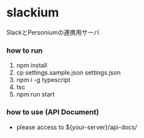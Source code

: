 # slackium

SlackとPersoniumの連携用サーバ

### how to run
1. npm install
1. cp settings.sample.json settings.json
1. npm i -g typescript
1. tsc
1. npm run start

### how to use (API Document)
* please access to ${your-server}/api-docs/

